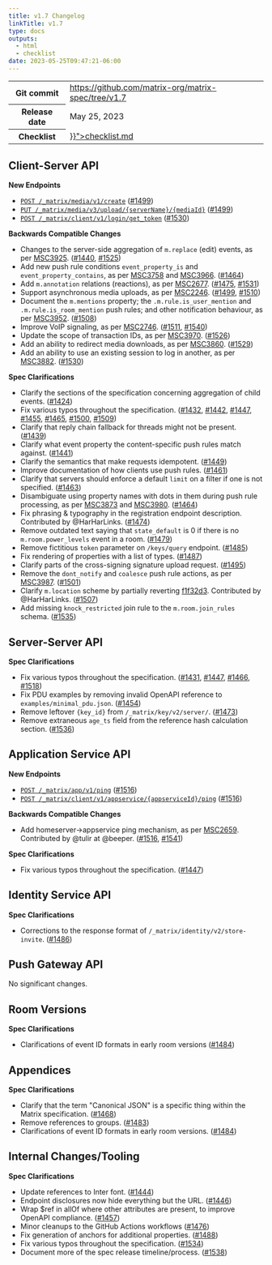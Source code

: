 ```yaml
---
title: v1.7 Changelog
linkTitle: v1.7
type: docs
outputs:
  - html
  - checklist
date: 2023-05-25T09:47:21-06:00
---
```

<!--
This is a header file for the generated changelog.

Variables:
    v1.7  = Replaced by the version number (eg: v1.2)
    May 25, 2023     = Replaced by the date (eg: April 01, 2021)
-->

<table class="release-info">
<tr><th>Git commit</th><td><a href="https://github.com/matrix-org/matrix-spec/tree/v1.7">https://github.com/matrix-org/matrix-spec/tree/v1.7</a></td>
<tr><th>Release date</th><td>May 25, 2023</td>
<tr><th>Checklist</th><td><a href="{{< relref path="changelog/v1.7" outputFormat="Checklist" >}}">checklist.md</a></td>
</table>

<!-- Intentionally blank line to ensure headers work in the concatenated changelog -->
## Client-Server API


<strong>New Endpoints</strong>


- [`POST /_matrix/media/v1/create`](/client-server-api/#post_matrixmediav1create) ([#1499](https://github.com/matrix-org/matrix-spec/issues/1499))
- [`PUT /_matrix/media/v3/upload/{serverName}/{mediaId}`](/client-server-api/#put_matrixmediav3uploadservernamemediaid) ([#1499](https://github.com/matrix-org/matrix-spec/issues/1499))
- [`POST /_matrix/client/v1/login/get_token`](/client-server-api/#post_matrixclientv1loginget_token) ([#1530](https://github.com/matrix-org/matrix-spec/issues/1530))


<strong>Backwards Compatible Changes</strong>


- Changes to the server-side aggregation of `m.replace` (edit) events, as per [MSC3925](https://github.com/matrix-org/matrix-spec-proposals/pull/3925). ([#1440](https://github.com/matrix-org/matrix-spec/issues/1440), [#1525](https://github.com/matrix-org/matrix-spec/issues/1525))
- Add new push rule conditions `event_property_is` and `event_property_contains`, as per [MSC3758](https://github.com/matrix-org/matrix-spec-proposals/pull/3758) and [MSC3966](https://github.com/matrix-org/matrix-spec-proposals/pull/3966). ([#1464](https://github.com/matrix-org/matrix-spec/issues/1464))
- Add `m.annotation` relations (reactions), as per [MSC2677](https://github.com/matrix-org/matrix-spec-proposals/pull/2677). ([#1475](https://github.com/matrix-org/matrix-spec/issues/1475), [#1531](https://github.com/matrix-org/matrix-spec/issues/1531))
- Support asynchronous media uploads, as per [MSC2246](https://github.com/matrix-org/matrix-spec-proposals/pull/2246). ([#1499](https://github.com/matrix-org/matrix-spec/issues/1499), [#1510](https://github.com/matrix-org/matrix-spec/issues/1510))
- Document the `m.mentions` property; the `.m.rule.is_user_mention` and `.m.rule.is_room_mention` push rules; and other notification behaviour, as per [MSC3952](https://github.com/matrix-org/matrix-spec-proposals/pull/3952). ([#1508](https://github.com/matrix-org/matrix-spec/issues/1508))
- Improve VoIP signaling, as per [MSC2746](https://github.com/matrix-org/matrix-spec-proposals/pull/2746). ([#1511](https://github.com/matrix-org/matrix-spec/issues/1511), [#1540](https://github.com/matrix-org/matrix-spec/issues/1540))
- Update the scope of transaction IDs, as per [MSC3970](https://github.com/matrix-org/matrix-spec-proposals/pull/3970). ([#1526](https://github.com/matrix-org/matrix-spec/issues/1526))
- Add an ability to redirect media downloads, as per [MSC3860](https://github.com/matrix-org/matrix-spec-proposals/pull/3860). ([#1529](https://github.com/matrix-org/matrix-spec/issues/1529))
- Add an ability to use an existing session to log in another, as per [MSC3882](https://github.com/matrix-org/matrix-spec-proposals/pull/3882). ([#1530](https://github.com/matrix-org/matrix-spec/issues/1530))


<strong>Spec Clarifications</strong>


- Clarify the sections of the specification concerning aggregation of child events. ([#1424](https://github.com/matrix-org/matrix-spec/issues/1424))
- Fix various typos throughout the specification. ([#1432](https://github.com/matrix-org/matrix-spec/issues/1432), [#1442](https://github.com/matrix-org/matrix-spec/issues/1442), [#1447](https://github.com/matrix-org/matrix-spec/issues/1447), [#1455](https://github.com/matrix-org/matrix-spec/issues/1455), [#1465](https://github.com/matrix-org/matrix-spec/issues/1465), [#1500](https://github.com/matrix-org/matrix-spec/issues/1500), [#1509](https://github.com/matrix-org/matrix-spec/issues/1509))
- Clarify that reply chain fallback for threads might not be present. ([#1439](https://github.com/matrix-org/matrix-spec/issues/1439))
- Clarify what event property the content-specific push rules match against. ([#1441](https://github.com/matrix-org/matrix-spec/issues/1441))
- Clarify the semantics that make requests idempotent. ([#1449](https://github.com/matrix-org/matrix-spec/issues/1449))
- Improve documentation of how clients use push rules. ([#1461](https://github.com/matrix-org/matrix-spec/issues/1461))
- Clarify that servers should enforce a default `limit` on a filter if one is not specified. ([#1463](https://github.com/matrix-org/matrix-spec/issues/1463))
- Disambiguate using property names with dots in them during push rule processing, as per [MSC3873](https://github.com/matrix-org/matrix-spec-proposals/pull/3873) and [MSC3980](https://github.com/matrix-org/matrix-spec-proposals/pull/3980). ([#1464](https://github.com/matrix-org/matrix-spec/issues/1464))
- Fix phrasing & typography in the registration endpoint description. Contributed by @HarHarLinks. ([#1474](https://github.com/matrix-org/matrix-spec/issues/1474))
- Remove outdated text saying that `state_default` is 0 if there is no `m.room.power_levels` event in a room. ([#1479](https://github.com/matrix-org/matrix-spec/issues/1479))
- Remove fictitious `token` parameter on `/keys/query` endpoint. ([#1485](https://github.com/matrix-org/matrix-spec/issues/1485))
- Fix rendering of properties with a list of types. ([#1487](https://github.com/matrix-org/matrix-spec/issues/1487))
- Clarify parts of the cross-signing signature upload request. ([#1495](https://github.com/matrix-org/matrix-spec/issues/1495))
- Remove the `dont_notify` and `coalesce` push rule actions, as per [MSC3987](https://github.com/matrix-org/matrix-spec-proposals/pull/3987). ([#1501](https://github.com/matrix-org/matrix-spec/issues/1501))
- Clarify `m.location` scheme by partially reverting [f1f32d3](https://github.com/matrix-org/matrix-spec/commit/f1f32d3a15c325ee8aa9d2c6bafd96c38069bb53). Contributed by @HarHarLinks. ([#1507](https://github.com/matrix-org/matrix-spec/issues/1507))
- Add missing `knock_restricted` join rule to the `m.room.join_rules` schema. ([#1535](https://github.com/matrix-org/matrix-spec/issues/1535))


## Server-Server API


<strong>Spec Clarifications</strong>


- Fix various typos throughout the specification. ([#1431](https://github.com/matrix-org/matrix-spec/issues/1431), [#1447](https://github.com/matrix-org/matrix-spec/issues/1447), [#1466](https://github.com/matrix-org/matrix-spec/issues/1466), [#1518](https://github.com/matrix-org/matrix-spec/issues/1518))
- Fix PDU examples by removing invalid OpenAPI reference to `examples/minimal_pdu.json`. ([#1454](https://github.com/matrix-org/matrix-spec/issues/1454))
- Remove leftover `{key_id}` from `/_matrix/key/v2/server/`. ([#1473](https://github.com/matrix-org/matrix-spec/issues/1473))
- Remove extraneous `age_ts` field from the reference hash calculation section. ([#1536](https://github.com/matrix-org/matrix-spec/issues/1536))


## Application Service API


<strong>New Endpoints</strong>


- [`POST /_matrix/app/v1/ping`](/application-service-api/#post_matrixappv1ping) ([#1516](https://github.com/matrix-org/matrix-spec/issues/1516))
- [`POST /_matrix/client/v1/appservice/{appserviceId}/ping`](/application-service-api/#post_matrixclientv1appserviceappserviceidping) ([#1516](https://github.com/matrix-org/matrix-spec/issues/1516))


<strong>Backwards Compatible Changes</strong>


- Add homeserver->appservice ping mechanism, as per [MSC2659](https://github.com/matrix-org/matrix-spec-proposals/pull/2659). Contributed by @tulir at @beeper. ([#1516](https://github.com/matrix-org/matrix-spec/issues/1516), [#1541](https://github.com/matrix-org/matrix-spec/issues/1541))


<strong>Spec Clarifications</strong>


- Fix various typos throughout the specification. ([#1447](https://github.com/matrix-org/matrix-spec/issues/1447))


## Identity Service API


<strong>Spec Clarifications</strong>


- Corrections to the response format of `/_matrix/identity/v2/store-invite`. ([#1486](https://github.com/matrix-org/matrix-spec/issues/1486))


## Push Gateway API


No significant changes.


## Room Versions


<strong>Spec Clarifications</strong>


- Clarifications of event ID formats in early room versions ([#1484](https://github.com/matrix-org/matrix-spec/issues/1484))


## Appendices


<strong>Spec Clarifications</strong>


- Clarify that the term "Canonical JSON" is a specific thing within the Matrix specification. ([#1468](https://github.com/matrix-org/matrix-spec/issues/1468))
- Remove references to groups. ([#1483](https://github.com/matrix-org/matrix-spec/issues/1483))
- Clarifications of event ID formats in early room versions. ([#1484](https://github.com/matrix-org/matrix-spec/issues/1484))


## Internal Changes/Tooling


<strong>Spec Clarifications</strong>


- Update references to Inter font. ([#1444](https://github.com/matrix-org/matrix-spec/issues/1444))
- Endpoint disclosures now hide everything but the URL. ([#1446](https://github.com/matrix-org/matrix-spec/issues/1446))
- Wrap $ref in allOf where other attributes are present, to improve OpenAPI compliance. ([#1457](https://github.com/matrix-org/matrix-spec/issues/1457))
- Minor cleanups to the GitHub Actions workflows ([#1476](https://github.com/matrix-org/matrix-spec/issues/1476))
- Fix generation of anchors for additional properties. ([#1488](https://github.com/matrix-org/matrix-spec/issues/1488))
- Fix various typos throughout the specification. ([#1534](https://github.com/matrix-org/matrix-spec/issues/1534))
- Document more of the spec release timeline/process. ([#1538](https://github.com/matrix-org/matrix-spec/issues/1538))
